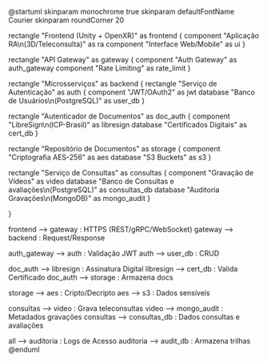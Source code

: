 @startuml
skinparam monochrome true
skinparam defaultFontName Courier
skinparam roundCorner 20

rectangle "Frontend (Unity + OpenXR)" as frontend {
  component "Aplicação RA\n(3D/Teleconsulta)" as ra
  component "Interface Web/Mobile" as ui
}

rectangle "API Gateway" as gateway {
  component "Auth Gateway" as auth_gateway
  component "Rate Limiting" as rate_limit
}

rectangle "Microsserviços" as backend {
  rectangle "Serviço de Autenticação" as auth {
    component "JWT/OAuth2" as jwt
    database "Banco de Usuários\n(PostgreSQL)" as user_db
  }

  rectangle "Autenticador de Documentos" as doc_auth {
    component "LibreSign\n(ICP-Brasil)" as libresign
    database "Certificados Digitais" as cert_db
  }

  rectangle "Repositório de Documentos" as storage {
    component "Criptografia AES-256" as aes
    database "S3 Buckets" as s3
  }

  rectangle "Serviço de Consultas" as consultas {
    component "Gravação de Vídeos" as video
    database "Banco de Consultas e avaliações\n(PostgreSQL)" as consultas_db
    database "Auditoria Gravações\n(MongoDB)" as mongo_audit
  }


}

frontend --> gateway : HTTPS (REST/gRPC/WebSocket)
gateway --> backend : Request/Response

auth_gateway --> auth : Validação JWT
auth --> user_db : CRUD

doc_auth --> libresign : Assinatura Digital
libresign --> cert_db : Valida Certificado
doc_auth --> storage : Armazena docs

storage --> aes : Cripto/Decripto
aes --> s3 : Dados sensíveis

consultas --> video : Grava teleconsultas
video --> mongo_audit : Metadados gravações
consultas --> consultas_db : Dados consultas e avaliações

all --> auditoria : Logs de Acesso
auditoria --> audit_db : Armazena trilhas
@enduml